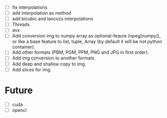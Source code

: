 - [ ] fix interpolations
- [ ] add interpolation as method
- [ ] add bicubic and lancozs interpolations
- [ ] Threads
- [ ] avx
- [ ] Add conversion img to numpy array as optional-feaure (npeg\[numpy\]), or like 
a base feature to list, tuple, Array (by default it will be not python container).
- [ ] Add other formats (PBM, PGM, PPM, PNG and JPG in first order).
- [ ] Add img conversion to another formats.
- [ ] Add deep and shallow copy to img.
- [ ] Add slices for img.

# Future
- [ ] cuda
- [ ] opencl
